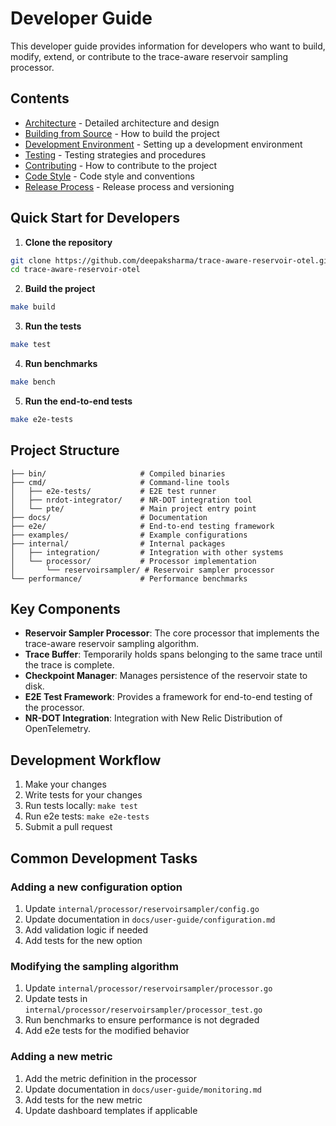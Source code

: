 # Developer Guide

This developer guide provides information for developers who want to build, modify, extend, or contribute to the trace-aware reservoir sampling processor.

## Contents

- [Architecture](architecture.md) - Detailed architecture and design
- [Building from Source](building.md) - How to build the project
- [Development Environment](development-environment.md) - Setting up a development environment
- [Testing](testing.md) - Testing strategies and procedures
- [Contributing](contributing.md) - How to contribute to the project
- [Code Style](code-style.md) - Code style and conventions
- [Release Process](release-process.md) - Release process and versioning

## Quick Start for Developers

1. **Clone the repository**

```bash
git clone https://github.com/deepaksharma/trace-aware-reservoir-otel.git
cd trace-aware-reservoir-otel
```

2. **Build the project**

```bash
make build
```

3. **Run the tests**

```bash
make test
```

4. **Run benchmarks**

```bash
make bench
```

5. **Run the end-to-end tests**

```bash
make e2e-tests
```

## Project Structure

```
├── bin/                     # Compiled binaries
├── cmd/                     # Command-line tools
│   ├── e2e-tests/           # E2E test runner
│   ├── nrdot-integrator/    # NR-DOT integration tool
│   └── pte/                 # Main project entry point
├── docs/                    # Documentation
├── e2e/                     # End-to-end testing framework
├── examples/                # Example configurations
├── internal/                # Internal packages
│   ├── integration/         # Integration with other systems
│   └── processor/           # Processor implementation
│       └── reservoirsampler/ # Reservoir sampler processor
└── performance/             # Performance benchmarks
```

## Key Components

- **Reservoir Sampler Processor**: The core processor that implements the trace-aware reservoir sampling algorithm.
- **Trace Buffer**: Temporarily holds spans belonging to the same trace until the trace is complete.
- **Checkpoint Manager**: Manages persistence of the reservoir state to disk.
- **E2E Test Framework**: Provides a framework for end-to-end testing of the processor.
- **NR-DOT Integration**: Integration with New Relic Distribution of OpenTelemetry.

## Development Workflow

1. Make your changes
2. Write tests for your changes
3. Run tests locally: `make test`
4. Run e2e tests: `make e2e-tests`
5. Submit a pull request

## Common Development Tasks

### Adding a new configuration option

1. Update `internal/processor/reservoirsampler/config.go`
2. Update documentation in `docs/user-guide/configuration.md`
3. Add validation logic if needed
4. Add tests for the new option

### Modifying the sampling algorithm

1. Update `internal/processor/reservoirsampler/processor.go`
2. Update tests in `internal/processor/reservoirsampler/processor_test.go`
3. Run benchmarks to ensure performance is not degraded
4. Add e2e tests for the modified behavior

### Adding a new metric

1. Add the metric definition in the processor
2. Update documentation in `docs/user-guide/monitoring.md`
3. Add tests for the new metric
4. Update dashboard templates if applicable